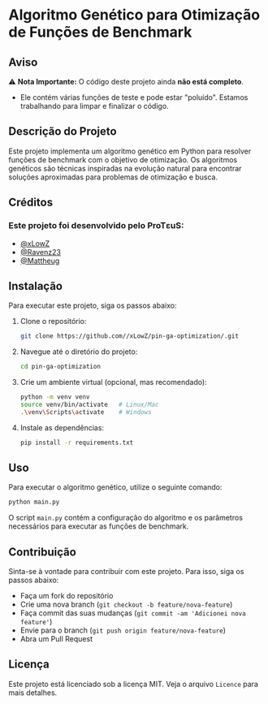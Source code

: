 # Algoritmo Genético para Otimização de Funções de Benchmark

## Aviso
⚠️ **Nota Importante:** O código deste projeto ainda __não está completo__. 
- Ele contém várias funções de teste e pode estar "poluído". Estamos trabalhando para limpar e finalizar o código.

## Descrição do Projeto
Este projeto implementa um algoritmo genético em Python para resolver funções de benchmark com o objetivo de otimização. Os algoritmos genéticos são técnicas inspiradas na evolução natural para encontrar soluções aproximadas para problemas de otimização e busca.

## Créditos
### Este projeto foi desenvolvido pelo ProTεuS:

- [@xLowZ](https://github.com/xLowZ)
- [@Ravenz23](https://github.com/Ravenz23)
- [@Mattheug](https://github.com/Mattheug)

## Instalação
Para executar este projeto, siga os passos abaixo:

1. Clone o repositório:
    ```bash
    git clone https://github.com//xLowZ/pin-ga-optimization/.git
    ```
2. Navegue até o diretório do projeto:
    ```bash
    cd pin-ga-optimization 
    ```
3. Crie um ambiente virtual (opcional, mas recomendado):
    ```bash	
    python -m venv venv
    source venv/bin/activate   # Linux/Mac
    .\venv\Scripts\activate    # Windows
    ```
4. Instale as dependências:
    ```bash
    pip install -r requirements.txt
    ```
## Uso
Para executar o algoritmo genético, utilize o seguinte comando:

```bash
python main.py
```

O script `main.py` contém a configuração do algoritmo e os parâmetros necessários para executar as funções de benchmark.

## Contribuição

Sinta-se à vontade para contribuir com este projeto. Para isso, siga os passos abaixo:

- Faça um fork do repositório
- Crie uma nova branch (`git checkout -b feature/nova-feature`)
- Faça commit das suas mudanças (`git commit -am 'Adicionei nova feature'`)
- Envie para o branch (`git push origin feature/nova-feature`)
- Abra um Pull Request

## Licença

Este projeto está licenciado sob a licença MIT. Veja o arquivo `Licence` para mais detalhes.